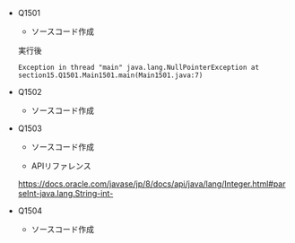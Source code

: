 - Q1501
    - ソースコード作成

    実行後

    `Exception in thread "main" java.lang.NullPointerException
	at section15.Q1501.Main1501.main(Main1501.java:7)`

- Q1502
    - ソースコード作成

- Q1503
    - ソースコード作成

    - APIリファレンス

    https://docs.oracle.com/javase/jp/8/docs/api/java/lang/Integer.html#parseInt-java.lang.String-int-

- Q1504
    - ソースコード作成

